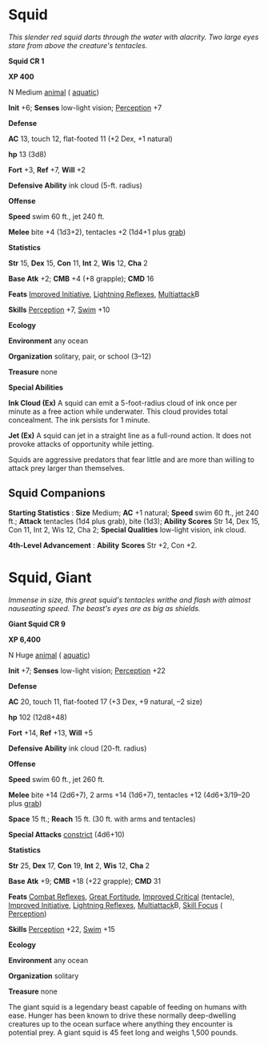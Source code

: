 # Squid

_This slender red squid darts through the water with alacrity. Two large eyes stare from above the creature's tentacles._

**Squid CR 1**

**XP 400**

N Medium [animal](creatureTypes.html#_animal) ( [aquatic](creatureTypes.html#_aquatic-subtype))

**Init** +6; **Senses** low-light vision; [Perception](../skills/perception.html#_perception) +7

**Defense**

**AC** 13, touch 12, flat-footed 11 (+2 Dex, +1 natural)

**hp** 13 (3d8)

**Fort** +3, **Ref** +7, **Will** +2

**Defensive Ability** ink cloud (5-ft. radius)

**Offense**

**Speed** swim 60 ft., jet 240 ft.

**Melee** bite +4 (1d3+2), tentacles +2 (1d4+1 plus [grab](universalMonsterRules.html#_grab))

**Statistics**

**Str** 15, **Dex** 15, **Con** 11, **Int** 2, **Wis** 12, **Cha** 2

**Base Atk** +2; **CMB** +4 (+8 grapple); **CMD** 16

**Feats** [Improved Initiative](../feats.html#_improved-initiative), [Lightning Reflexes](../feats.html#_lightning-reflexes), [Multiattack](monsterFeats.html#_multiattack)B

**Skills** [Perception](../skills/perception.html#_perception) +7, [Swim](../skills/swim.html#_swim) +10

**Ecology**

**Environment** any ocean

**Organization** solitary, pair, or school (3–12)

**Treasure** none

**Special Abilities**

**Ink Cloud (Ex)** A squid can emit a 5-foot-radius cloud of ink once per minute as a free action while underwater. This cloud provides total concealment. The ink persists for 1 minute.

**Jet (Ex)** A squid can jet in a straight line as a full-round action. It does not provoke attacks of opportunity while jetting.

Squids are aggressive predators that fear little and are more than willing to attack prey larger than themselves.

## Squid Companions

**Starting Statistics** : **Size** Medium; **AC** +1 natural; **Speed** swim 60 ft., jet 240 ft.; **Attack** tentacles (1d4 plus grab), bite (1d3); **Ability Scores** Str 14, Dex 15, Con 11, Int 2, Wis 12, Cha 2; **Special Qualities** low-light vision, ink cloud.

**4th-Level Advancement** : **Ability**  **Scores** Str +2, Con +2.

# Squid, Giant

_Immense in size, this great squid's tentacles writhe and flash with almost nauseating speed. The beast's eyes are as big as shields._

**Giant Squid CR 9**

**XP 6,400**

N Huge [animal](creatureTypes.html#_animal) ( [aquatic](creatureTypes.html#_aquatic-subtype))

**Init** +7; **Senses** low-light vision; [Perception](../skills/perception.html#_perception) +22

**Defense**

**AC** 20, touch 11, flat-footed 17 (+3 Dex, +9 natural, –2 size)

**hp** 102 (12d8+48)

**Fort** +14, **Ref** +13, **Will** +5

**Defensive Ability** ink cloud (20-ft. radius)

**Offense**

**Speed** swim 60 ft., jet 260 ft.

**Melee** bite +14 (2d6+7), 2 arms +14 (1d6+7), tentacles +12 (4d6+3/19–20 plus [grab](universalMonsterRules.html#_grab))

**Space** 15 ft.; **Reach** 15 ft. (30 ft. with arms and tentacles)

**Special Attacks** [constrict](universalMonsterRules.html#_constrict) (4d6+10)

**Statistics**

**Str** 25, **Dex** 17, **Con** 19, **Int** 2, **Wis** 12, **Cha** 2

**Base Atk** +9; **CMB** +18 (+22 grapple); **CMD** 31

**Feats** [Combat Reflexes](../feats.html#_combat-reflexes), [Great Fortitude](../feats.html#_great-fortitude), [Improved Critical](../feats.html#_improved-critical) (tentacle), [Improved Initiative](../feats.html#_improved-initiative), [Lightning Reflexes](../feats.html#_lightning-reflexes), [Multiattack](monsterFeats.html#_multiattack)B, [Skill Focus](../feats.html#_skill-focus) ( [Perception](../skills/perception.html#_perception))

**Skills** [Perception](../skills/perception.html#_perception) +22, [Swim](../skills/swim.html#_swim) +15

**Ecology**

**Environment** any ocean

**Organization** solitary

**Treasure** none

The giant squid is a legendary beast capable of feeding on humans with ease. Hunger has been known to drive these normally deep-dwelling creatures up to the ocean surface where anything they encounter is potential prey. A giant squid is 45 feet long and weighs 1,500 pounds.

